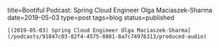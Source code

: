 
title=Bootiful Podcast: Spring Cloud Engineer Olga Maciaszek-Sharma
date=2019-05-03
type=post
tags=blog
status=published
~~~~~~
[(2019-05-03) Spring Cloud Engineer Olga Maciaszek-Sharma](/podcasts/91847c03-82f4-4575-8801-8a7c74976313/produced-audio) 
            